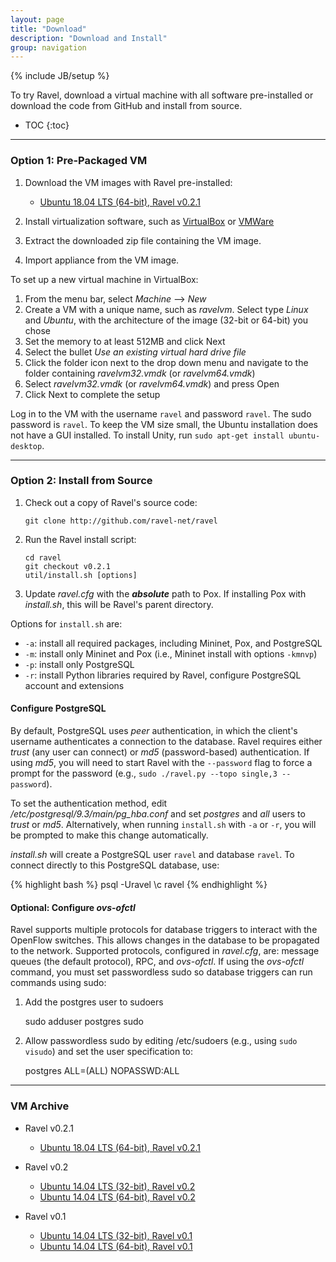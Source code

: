 ```yaml
---
layout: page
title: "Download"
description: "Download and Install"
group: navigation
---
```

{% include JB/setup %}

<!-- ------------------------- -->

To try Ravel, download a virtual machine with all software pre-installed or download the code from GitHub and install from source.

* TOC
{:toc}

-------------------------

### Option 1: Pre-Packaged VM

1. Download the VM images with Ravel pre-installed:
    - [Ubuntu 18.04 LTS (64-bit), Ravel v0.2.1](https://github.com/ravel-net/ravel/releases/download/v0.2.1/ravelvm-0.2.1-amd64.zip)

2. Install virtualization software, such as [VirtualBox](https://www.virtualbox.org/wiki/VirtualBox) or [VMWare](https://my.vmware.com/en/web/vmware/downloads)
3. Extract the downloaded zip file containing the VM image.
4. Import appliance from the VM image.

To set up a new virtual machine in VirtualBox:

1. From the menu bar, select _Machine_ --> _New_
2. Create a VM with a unique name, such as _ravelvm_.  Select type _Linux_ and _Ubuntu_, with the architecture of the image (32-bit or 64-bit) you chose
4. Set the memory to at least 512MB and click Next
5. Select the bullet _Use an existing virtual hard drive file_
6. Click the folder icon next to the drop down menu and navigate to the folder containing _ravelvm32.vmdk_ (or _ravelvm64.vmdk_)
7. Select _ravelvm32.vmdk_ (or _ravelvm64.vmdk_) and press Open
8. Click Next to complete the setup

Log in to the VM with the username `ravel` and password `ravel`.  The sudo password is `ravel`.  To keep the VM size small, the Ubuntu installation does not have a GUI installed.  To install Unity, run `sudo apt-get install ubuntu-desktop`.

-------------------------

### Option 2: Install from Source

1. Check out a copy of Ravel's source code:

    `git clone http://github.com/ravel-net/ravel`   

2. Run the Ravel install script:

    `cd ravel`   
    `git checkout v0.2.1`   
    `util/install.sh [options]`

3. Update _ravel.cfg_ with the __*absolute*__ path to Pox.  If installing Pox with _install.sh_, this will be Ravel's parent directory.

Options for `install.sh` are:

* `-a`: install all required packages, including Mininet, Pox, and PostgreSQL
* `-m`: install only Mininet and Pox (i.e., Mininet install with options `-kmnvp`)
* `-p`: install only PostgreSQL
* `-r`: install Python libraries required by Ravel, configure PostgreSQL account and extensions


#### Configure PostgreSQL

By default, PostgreSQL uses _peer_ authentication, in which the client's username authenticates a connection to the database.  Ravel requires either _trust_ (any user can connect) or _md5_ (password-based) authentication.  If using _md5_, you will need to start Ravel with the `--password` flag to force a prompt for the password (e.g., `sudo ./ravel.py --topo single,3 --password`).

To set the authentication method, edit _/etc/postgresql/9.3/main/pg_hba.conf_ and set _postgres_ and _all_ users to _trust_ or _md5_.  Alternatively, when running `install.sh` with `-a` or `-r`, you will be prompted to make this change automatically.

_install.sh_ will create a PostgreSQL user `ravel` and database `ravel`.  To connect directly to this PostgreSQL database, use:

{% highlight bash %}
psql -Uravel
\c ravel
{% endhighlight %}

#### Optional: Configure _ovs-ofctl_

Ravel supports multiple protocols for database triggers to interact with the OpenFlow switches.  This allows changes in the database to be propagated to the network.  Supported protocols, configured in _ravel.cfg_, are: message queues (the default protocol), RPC, and _ovs-ofctl_.  If using the _ovs-ofctl_ command, you must set passwordless sudo so database triggers can run commands using sudo:

1. Add the postgres user to sudoers

    sudo adduser postgres sudo

2. Allow passwordless sudo by editing /etc/sudoers (e.g., using `sudo visudo`) and set the user specification to:

    postgres ALL=(ALL) NOPASSWD:ALL


-------------------------

### VM Archive

* Ravel v0.2.1
  - [Ubuntu 18.04 LTS (64-bit), Ravel v0.2.1](https://github.com/ravel-net/ravel/releases/download/v0.2.1/ravelvm-0.2.1-amd64.zip)

* Ravel v0.2
  - [Ubuntu 14.04 LTS (32-bit), Ravel v0.2](http://downloads.ravel-net.org/ravelvm-0.2-i386.zip)
  - [Ubuntu 14.04 LTS (64-bit), Ravel v0.2](http://downloads.ravel-net.org/ravelvm-0.2-amd64.zip)

* Ravel v0.1
  - [Ubuntu 14.04 LTS (32-bit), Ravel v0.1](http://downloads.ravel-net.org/ravelvm-0.1-i386.zip)
  - [Ubuntu 14.04 LTS (64-bit), Ravel v0.1](http://downloads.ravel-net.org/ravelvm-0.1-amd64.zip)
